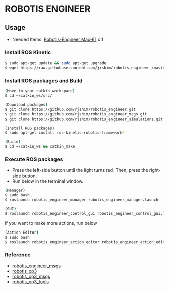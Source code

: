 # ROBOTIS ENGINEER

## Usage
- Needed Items: [Robotis-Engineer Max-E1](http://www.robotis.com/shop/item.php?it_id=901-0153-100) x 1

### Install ROS Kinetic
```sh
$ sudo apt-get update && sudo apt-get upgrade
$ wget https://raw.githubusercontent.com/jrshim/robotis_engineer /master/install_ros_kinetic.sh && chmod 755 ./install_ros_kinetic.sh && bash ./install_ros_kinetic.sh
```

### Install ROS packages and Build
```sh
(Move to your catkin workspace)
$ cd ~/catkin_ws/src/

(Download packages)
$ git clone https://github.com/rjshim/robotis_engineer.git
$ git clone https://github.com/rjshim/robotis_engineer_msgs.git
$ git clone https://github.com/rjshim/robotis_engineer_simulations.git

(Install ROS packages)
$ sudo apt-get install ros-kinetic-robotis-framework*

(Build)
$ cd ~/catkin_ws && catkin_make
```

### Execute ROS packages
- Press the left-side button until the light turns red. Then, press the right-side button.
- Run below in the terminal window.

```sh
(Manager)
$ sudo bash
$ roslaunch robotis_engineer_manager robotis_engineer_manager.launch

(GUI)
$ roslaunch robotis_engineer_control_gui robotis_engineer_control_gui.launch
```

If you want to make more actions, run below
```sh
(Action Editor)
$ sudo bash
$ roslaunch robotis_engineer_action_editor robotis_engineer_action_editor.launch
```

### Reference
- [robotis_engineer_msgs](https://github.com/rjshim/robotis_engineer_msgs)
- [robotis_op3](https://github.com/ROBOTIS-GIT/ROBOTIS-OP3)
- [robotis_op3_msgs](https://github.com/ROBOTIS-GIT/ROBOTIS-OP3-msgs)
- [robotis_op3_tools](https://github.com/ROBOTIS-GIT/ROBOTIS-OP3-Tools)
